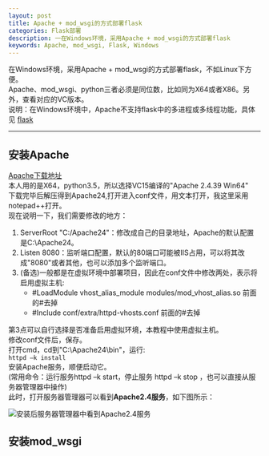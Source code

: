 ```yaml
---
layout: post
title: Apache + mod_wsgi的方式部署flask
categories: Flask部署
description: 一在Windows环境，采用Apache + mod_wsgi的方式部署flask
keywords: Apache, mod_wsgi, Flask, Windows
---
```


在Windows环境，采用Apache + mod_wsgi的方式部署flask，不如Linux下方便。    
Apache、mod_wsgi、python三者必须是同位数，比如同为X64或者X86。另外，查看对应的VC版本。  
说明：在Windows环境中，Apache不支持flask中的多进程或多线程功能，具体见 [flask](http://flask.pocoo.org/docs/1.0/deploying/mod_wsgi/)  

****
## 安装Apache
[Apache下载地址](https://www.apachelounge.com/download/)  
本人用的是X64，python3.5，所以选择VC15编译的"Apache 2.4.39 Win64"  
下载完毕后解压得到Apache24,打开进入conf文件，用文本打开，我这里采用notepad++打开。  
现在说明一下，我们需要修改的地方：  

1. ServerRoot "C:/Apache24"：修改成自己的目录地址，Apache的默认配置是C:\Apache24。  
2. Listen 8080：监听端口配置，默认的80端口可能被IIS占用，可以将其改成"8080"或者其他，也可以添加多个监听端口。  
3. (备选)一般都是在虚拟环境中部署项目，因此在conf文件中修改两处，表示将启用虚拟主机:  
	* #LoadModule vhost_alias_module modules/mod_vhost_alias.so  前面的#去掉
	* #Include conf/extra/httpd-vhosts.conf 前面的#去掉  

第3点可以自行选择是否准备启用虚拟环境，本教程中使用虚拟主机。  
修改conf文件后，保存。   
打开cmd，cd到"C:\Apache24\bin"，运行:  
```httpd –k install```  
安装Apache服务，顺便启动它。  
(常用命令：运行服务httpd –k start，停止服务 httpd –k stop ，也可以直接从服务器管理器中操作)  
此时，打开服务器管理器可以看到**Apache2.4服务**，如下图所示：
 
![](https://ws1.sinaimg.cn/large/005v4RA1ly1g29grijjq5j30ma09x75d.jpg "安装后服务器管理器中看到Apache2.4服务")  

## 安装mod_wsgi
